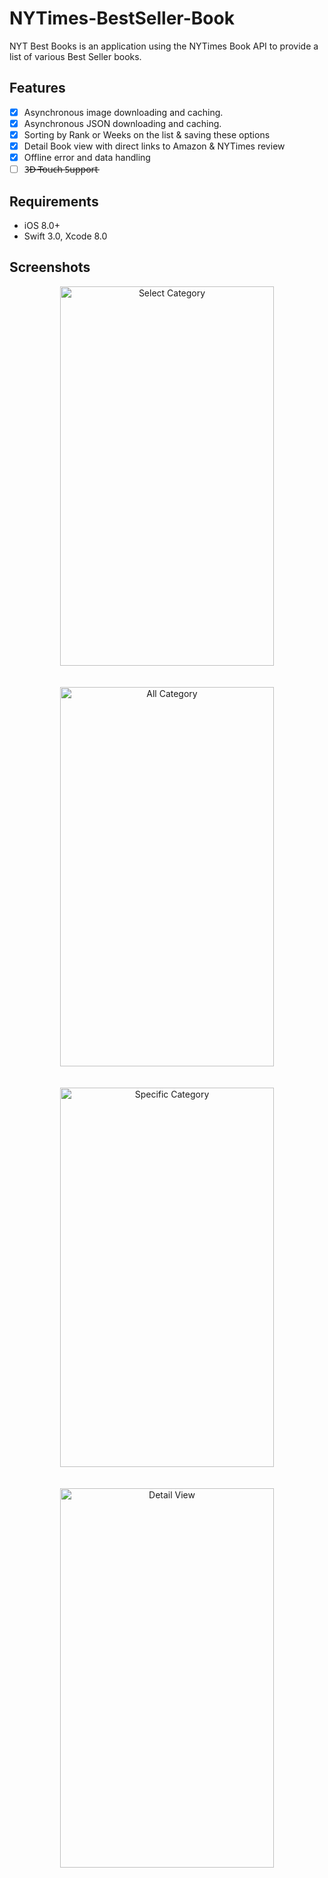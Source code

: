 # NYTimes-BestSeller-Book
NYT Best Books is an application using the NYTimes Book API to provide a list of various Best Seller books.

## Features

- [x] Asynchronous image downloading and caching.
- [x] Asynchronous JSON downloading and caching.
- [x] Sorting by Rank or Weeks on the list & saving these options
- [x] Detail Book view with direct links to Amazon & NYTimes review
- [x] Offline error and data handling
- [ ] 3̶D̶ ̶T̶o̶u̶c̶h̶ ̶S̶u̶p̶p̶o̶r̶t̶

## Requirements

- iOS 8.0+
- Swift 3.0, Xcode 8.0

## Screenshots

<p align="center">
<img src="http://s12.postimg.org/ws8o0vxn1/image.png" alt="Select Category" width="342" height="607"/><br><br><br>
<img src="http://s12.postimg.org/bjuzjgj65/image.png" alt="All Category" width="342" height="607"/><br><br><br>
<img src="http://s12.postimg.org/4uog3fxu5/image.png" alt="Specific Category" width="342" height="607"/><br><br><br>
<img src="http://s12.postimg.org/59zpwgjrh/image.png" alt="Detail View" width="342" height="607"/><br><br><br>
</p>
